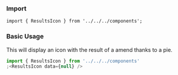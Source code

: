 ### Import

`import { ResultsIcon } from '../../../components';`

### Basic Usage

This will display an icon with the result of a amend thanks to a pie.

```jsx
import { ResultsIcon } from '../../../components'
;<ResultsIcon data={null} />
```
